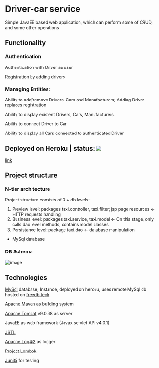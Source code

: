 # Driver-car service

Simple JavaEE based web application, which can perform some of CRUD, and some other operations

## Functionality
### Authentication
Authentication with Driver as user

Registration by adding drivers

### Managing Entities:

Ability to add/remove Drivers, Cars and Manufacturers; Adding Driver replaces registration

Ability to display existent Drivers, Cars, Manufacturers

Ability to connect Driver to Car

Ability to display all Cars connected to authenticated Driver

## Deployed on Heroku | status: ![](https://heroku-status-badges.herokuapp.com/tranquil-wave-04624)

[link](https://tranquil-wave-04624.herokuapp.com/login)

## Project structure

### N-tier architecture

Project structure consists of 3 + db levels:
1. Preview level: packages taxi.controller, taxi.filter; jsp page resources <- HTTP requests handling
2. Business level: packages taxi.service, taxi.model <- On this stage, only calls dao level methods, contains model classes
3. Persistance level: package taxi.dao <- database manipulation
- MySql database

### DB Schema
![image](https://user-images.githubusercontent.com/26524991/202564948-0ca37bd8-0771-4291-9916-98645fbc288d.png)

## Technologies

[MySql](https://www.mysql.com) database; Instance, deployed on heroku, uses remote MySql db hosted on [freedb.tech](https://freedb.tech)

[Apache Maven](https://maven.apache.org) as building system

[Apache Tomcat](https://tomcat.apache.org) v9.0.68 as server

JavaEE as web framework (Javax servlet API v4.0.1)

[JSTL](https://mvnrepository.com/artifact/jstl/jstl)

[Apache Log4j2](https://logging.apache.org/log4j/2.x/) as logger

[Project Lombok](https://projectlombok.org)

[Junit5](https://junit.org/junit5/) for testing


